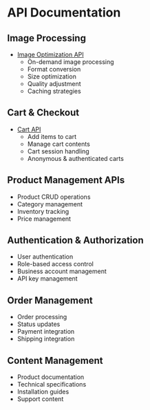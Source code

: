 # API Documentation

## Image Processing
- [Image Optimization API](./image-optimization.md)
  - On-demand image processing
  - Format conversion
  - Size optimization
  - Quality adjustment
  - Caching strategies

## Cart & Checkout
- [Cart API](./cart-api.md)
  - Add items to cart
  - Manage cart contents
  - Cart session handling
  - Anonymous & authenticated carts

## Product Management APIs
- Product CRUD operations
- Category management
- Inventory tracking
- Price management

## Authentication & Authorization
- User authentication
- Role-based access control
- Business account management
- API key management

## Order Management
- Order processing
- Status updates
- Payment integration
- Shipping integration

## Content Management
- Product documentation
- Technical specifications
- Installation guides
- Support content
